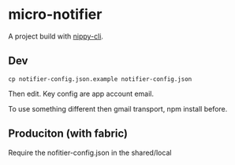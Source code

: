 # micro-notifier

A project build with [nippy-cli](https://github.com/tilap/nippy-cli).

## Dev

```cp notifier-config.json.example notifier-config.json```

Then edit. Key config are app account email.

To use something different then gmail transport, npm install before.

## Produciton (with fabric)

Require the nofitier-config.json in the shared/local
